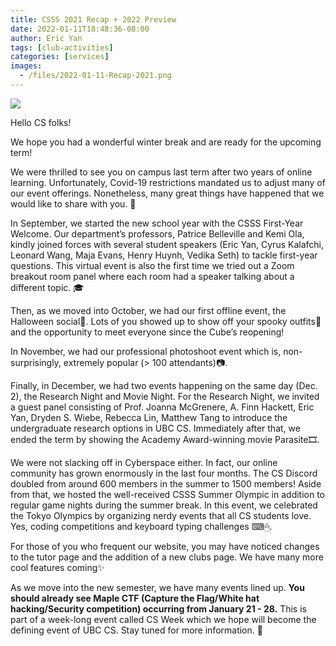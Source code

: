 ```yaml
---
title: CSSS 2021 Recap + 2022 Preview
date: 2022-01-11T18:48:36-08:00
author: Eric Yan
tags: [club-activities]
categories: [services]
images:
  - /files/2022-01-11-Recap-2021.png
---
```


![](/files/2022-01-11-Recap-2021.png)

Hello CS folks!

We hope you had a wonderful winter break and are ready for the upcoming term!

We were thrilled to see you on campus last term after two years of online learning. Unfortunately, Covid-19 restrictions mandated us to adjust many of our event offerings. Nonetheless, many great things have happened that we would like to share with you. 🥳

In September, we started the new school year with the CSSS First-Year Welcome. Our department’s professors, Patrice Belleville and Kemi Ola, kindly joined forces with several student speakers (Eric Yan, Cyrus Kalafchi, Leonard Wang, Maja Evans, Henry Huynh, Vedika Seth) to tackle first-year questions. This virtual event is also the first time we tried out a Zoom breakout room panel where each room had a speaker talking about a different topic. 🎓

Then, as we moved into October, we had our first offline event, the Halloween social👻. Lots of you showed up to show off your spooky outfits👹 and the opportunity to meet everyone since the Cube’s reopening!

In November, we had our professional photoshoot event which is, non-surprisingly, extremely popular (> 100 attendants)📷.

Finally, in December, we had two events happening on the same day (Dec. 2), the Research Night and Movie Night. For the Research Night, we invited a guest panel consisting of Prof. Joanna McGrenere, A. Finn Hackett, Eric Yan, Dryden S. Wiebe, Rebecca Lin, Matthew Tang to introduce the undergraduate research options in UBC CS. Immediately after that, we ended the term by showing the Academy Award-winning movie Parasite🎞.

We were not slacking off in Cyberspace either. In fact, our online community has grown enormously in the last four months. The CS Discord doubled from around 600 members in the summer to 1500 members! Aside from that, we hosted the well-received CSSS Summer Olympic in addition to regular game nights during the summer break. In this event, we celebrated the Tokyo Olympics by organizing nerdy events that all CS students love. Yes, coding competitions and keyboard typing challenges ⌨🖱.

For those of you who frequent our website, you may have noticed changes to the tutor page and the addition of a new clubs page. We have many more cool features coming✨

As we move into the new semester, we have many events lined up. **You should already see Maple CTF (Capture the Flag/White hat hacking/Security competition) occurring from January 21 - 28.** This is part of a week-long event called CS Week which we hope will become the defining event of UBC CS. Stay tuned for more information. 🤩
